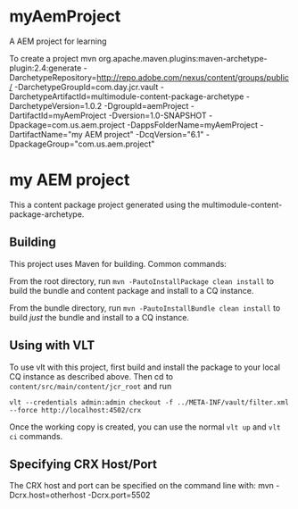 # myAemProject
A AEM project for learning


To create a project
mvn org.apache.maven.plugins:maven-archetype-plugin:2.4:generate -DarchetypeRepository=http://repo.adobe.com/nexus/content/groups/public/  -DarchetypeGroupId=com.day.jcr.vault -DarchetypeArtifactId=multimodule-content-package-archetype -DarchetypeVersion=1.0.2 -DgroupId=aemProject  -DartifactId=myAemProject -Dversion=1.0-SNAPSHOT -Dpackage=com.us.aem.project  -DappsFolderName=myAemProject  -DartifactName="my AEM project"   -DcqVersion="6.1"  -DpackageGroup="com.us.aem.project"


my AEM project
========

This a content package project generated using the multimodule-content-package-archetype.

Building
--------

This project uses Maven for building. Common commands:

From the root directory, run ``mvn -PautoInstallPackage clean install`` to build the bundle and content package and install to a CQ instance.

From the bundle directory, run ``mvn -PautoInstallBundle clean install`` to build *just* the bundle and install to a CQ instance.

Using with VLT
--------------

To use vlt with this project, first build and install the package to your local CQ instance as described above. Then cd to `content/src/main/content/jcr_root` and run

    vlt --credentials admin:admin checkout -f ../META-INF/vault/filter.xml --force http://localhost:4502/crx

Once the working copy is created, you can use the normal ``vlt up`` and ``vlt ci`` commands.

Specifying CRX Host/Port
------------------------

The CRX host and port can be specified on the command line with:
mvn -Dcrx.host=otherhost -Dcrx.port=5502 <goals>
